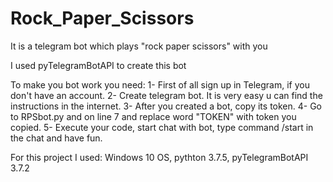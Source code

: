 # Rock_Paper_Scissors

It is a telegram bot which plays "rock paper scissors" with you

I used pyTelegramBotAPI to create this bot 

To make you bot work you need:
1- First of all sign up in Telegram, if you don't have an account.
2- Create telegram bot. It is very easy u can find the instructions in the internet.
3- After you created a bot, copy its token.
4- Go to RPSbot.py and on line 7 and replace word "TOKEN" with token you copied.
5- Execute your code, start chat with bot, type command /start in the chat and have fun. 

For this project I used: Windows 10 OS, pythton 3.7.5, pyTelegramBotAPI 3.7.2


